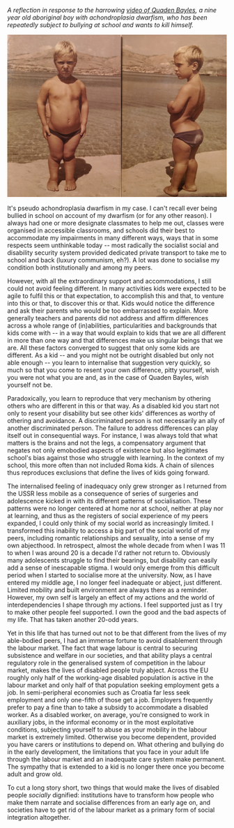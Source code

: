 <!--
.. title: Disability, Discrimination and Desire not to Be
.. layout: post
.. date: 2019-12-31 18:48:00 UTC
.. previewimage: /images/pseudoachondroplasia.jpg
.. description: A reflection in response to the harrowing video of Quanden Bayles, a nine year old aboriginal boy with achondroplasia dwarfism, who has been repeatedly subject to bullying at school and wants to kill himself.
-->

*A reflection in response to the harrowing [video of Quaden Bayles](https://www.youtube.com/watch?v=VgCjJmdYNIE), a nine year old aboriginal boy with achondroplasia dwarfism, who has been repeatedly subject to bullying at school and wants to kill himself.*

![A photo of me at the age of 7 or 8, I have a congenital condition similar to Quaden's.](/images/pseudoachondroplasia.jpg)

It's pseudo achondroplasia dwarfism in my case. I can't recall ever being bullied in school on account of my dwarfism (or for any other reason). I always had one or more designate classmates to help me out, classes were organised in accessible classrooms, and schools did their best to accommodate my impairments in many different ways, ways that in some respects seem unthinkable today -- most radically the socialist social and disability security system provided dedicated private transport to take me to school and back (luxury communism, eh?). A lot was done to socialise my condition both institutionally and among my peers.

However, with all the extraordinary support and accommodations, I still could not avoid feeling different. In many activities kids were expected to be agile to fulfil this or that expectation, to accomplish this and that, to venture into this or that, to discover this or that. Kids would notice the difference and ask their parents who would be too embarrassed to explain. More generally teachers and parents did not address and affirm differences across a whole range of (in)abilities, particularities and backgrounds that kids come with -- in a way that would explain to kids that we are all different in more than one way and that differences make us singular beings that we are. All these factors converged to suggest that only some kids are different. As a kid -- and you might not be outright disabled but only not able enough -- you learn to internalise that suggestion very quickly, so much so that you come to resent your own difference, pitty yourself, wish you were not what you are and, as in the case of Quaden Bayles, wish yourself not be.

Paradoxically, you learn to reproduce that very mechanism by othering others who are different in this or that way. As a disabled kid you start not only to resent your disability but see other kids' differences as worthy of othering and avoidance. A discriminated person is not necessarily an ally of another discriminated person. The failure to address differences can play itself out in consequential ways. For instance, I was always told that what matters is the brains and not the legs, a compensatory argument that negates not only emobodied aspects of existence but also legitimates school's bias against those who struggle with learning. In the context of my school, this more often than not included Roma kids. A chain of silences thus reproduces exclusions that define the lives of kids going forward.

The internalised feeling of inadequacy only grew stronger as I returned from the USSR less mobile as a consequence of series of surgeries and adolescence kicked in with its different patterns of socialisation. These patterns were no longer centered at home nor at school, neither at play nor at learning, and thus as the registers of social experience of my peers expanded, I could only think of my social world as increasingly limited. I transformed this inability to access a big part of the social world of my peers, including romantic relationships and sexuality, into a sense of my own abjecthood. In retrospect, almost the whole decade from when I was 11 to when I was around 20 is a decade I'd rather not return to. Obviously many adolescents struggle to find their bearings, but disability can easily add a sense of inescapable stigma. I would only emerge from this difficult period when I started to socialise more at the university. Now, as I have entered my middle age, I no longer feel inadequate or abject, just different. Limited mobility and built environment are always there as a reminder. However, my own self is largely an effect of my actions and the world of interdependencies I shape through my actions. I feel supported just as I try to make other people feel supported. I own the good and the bad aspects of my life. That has taken another 20-odd years.

Yet in this life that has turned out not to be that different from the lives of my able-bodied peers, I had an immense fortune to avoid disablement through the labour market. The fact that wage labour is central to securing subsistence and welfare in our societies, and that ability plays a central regulatory role in the generalised system of competition in the labour market, makes the lives of disabled people truly abject. Across the EU roughly only half of the working-age disabled population is active in the labour market and only half of that population seeking employment gets a job. In semi-peripheral economies such as Croatia far less seek employment and only one-fifth of those get a job. Employers frequently prefer to pay a fine than to take a subsidy to accommodate a disabled worker. As a disabled worker, on average, you're consigned to work in auxiliary jobs, in the informal economy or in the most exploitative conditions, subjecting yourself to abuse as your mobility in the labour market is extremely limited. Otherwise you become dependent, provided you have carers or institutions to depend on. What othering and bullying do in the early development, the limitations that you face in your adult life through the labour market and an inadequate care system make permanent. The sympathy that is extended to a kid is no longer there once you become adult and grow old.

To cut a long story short, two things that would make the lives of disabled people *socially* dignified: institutions have to transform how people who make them narrate and socialise differences from an early age on, and societies have to get rid of the labour market as a primary form of social integration altogether.
